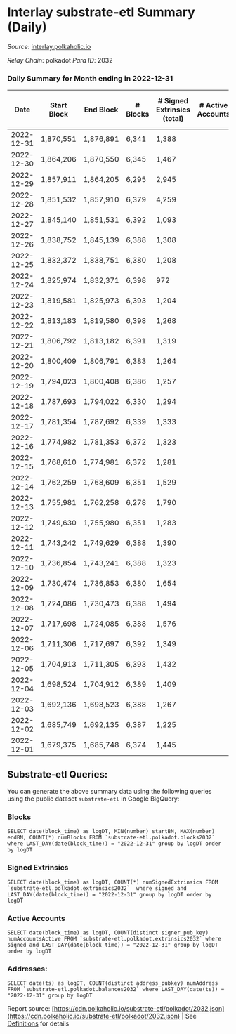 # Interlay substrate-etl Summary (Daily)

_Source_: [interlay.polkaholic.io](https://interlay.polkaholic.io)

*Relay Chain*: polkadot
*Para ID*: 2032



### Daily Summary for Month ending in 2022-12-31


| Date | Start Block | End Block | # Blocks | # Signed Extrinsics (total) | # Active Accounts | # Passive | # New | # Addresses with Balances | # Events | # Transfers | # XCM Transfers In | # XCM Transfers Out |
| ---- | ----------- | --------- | -------- | --------------------------- | ----------------- | --------- | ----- | ------------------------- | -------- | ----------- | ------------------ | ------------------- |
| 2022-12-31 | 1,870,551 | 1,876,891 | 6,341  | 1,388 |  |  |  | 10,820 | 57,442 | 6,487 ($10,909.88) | 8 ($230.48) | 14 ($215.44) |
| 2022-12-30 | 1,864,206 | 1,870,550 | 6,345  | 1,467 |  |  |  | 10,814 | 57,908 | 6,519 ($17,426.65) | 13 ($779.86) | 20 ($2,439.04) |
| 2022-12-29 | 1,857,911 | 1,864,205 | 6,295  | 2,945 |  |  |  | 10,806 | 63,192 | 6,436 ($17,874.19) | 7 ($484.97) | 12 ($339.87) |
| 2022-12-28 | 1,851,532 | 1,857,910 | 6,379  | 4,259 |  |  |  | 10,803 | 69,468 | 6,566 ($84,525.79) | 8 ($685.51) | 26 ($4,254.75) |
| 2022-12-27 | 1,845,140 | 1,851,531 | 6,392  | 1,093 |  |  |  | 10,794 | 56,749 | 6,537 ($10,510.33) | 14 ($760.46) | 23 ($14,338.02) |
| 2022-12-26 | 1,838,752 | 1,845,139 | 6,388  | 1,308 |  |  |  | 10,788 | 57,662 | 6,563 ($12,322.90) | 21 ($1,045.98) | 29 ($945.11) |
| 2022-12-25 | 1,832,372 | 1,838,751 | 6,380  | 1,208 |  |  |  |  | 57,034 | 6,510 ($7,598.38) | 9 ($1,356.29) | 14 ($1,349.95) |
| 2022-12-24 | 1,825,974 | 1,832,371 | 6,398  | 972 |  |  |  |  | 56,041 | 6,516 ($5,406.18) | 12 ($697.23) | 11 ($294.17) |
| 2022-12-23 | 1,819,581 | 1,825,973 | 6,393  | 1,204 |  |  |  |  | 57,128 | 6,552 ($34,394.90) | 15 ($757.57) | 19 ($1,230.37) |
| 2022-12-22 | 1,813,183 | 1,819,580 | 6,398  | 1,268 |  |  |  |  | 57,477 | 6,545 ($7,807.58) | 9 ($357.03) | 16 ($977.48) |
| 2022-12-21 | 1,806,792 | 1,813,182 | 6,391  | 1,319 |  |  |  |  | 57,656 | 6,572 ($9,183.10) | 16 ($5,135.21) | 27 ($15,006.07) |
| 2022-12-20 | 1,800,409 | 1,806,791 | 6,383  | 1,264 |  |  |  |  | 57,305 | 6,526 ($7,713.43) | 13 ($277.23) | 10 ($3,216.45) |
| 2022-12-19 | 1,794,023 | 1,800,408 | 6,386  | 1,257 |  |  |  |  | 57,266 | 6,521 ($12,655.01) | 12 ($919.05) | 12 ($592.24) |
| 2022-12-18 | 1,787,693 | 1,794,022 | 6,330  | 1,294 |  |  |  | 10,745 | 57,125 | 6,482 ($36,687.52) | 9 ($21,121.34) | 15 ($180.82) |
| 2022-12-17 | 1,781,354 | 1,787,692 | 6,339  | 1,333 |  |  |  | 10,742 | 57,360 | 6,487 ($5,643.69) | 23 ($2,515.81) | 26 ($986.45) |
| 2022-12-16 | 1,774,982 | 1,781,353 | 6,372  | 1,323 |  |  |  | 10,739 | 57,676 | 6,541 ($9,914.52) | 28 ($1,464.88) | 24 ($28,077.41) |
| 2022-12-15 | 1,768,610 | 1,774,981 | 6,372  | 1,281 |  |  |  | 10,733 | 57,415 | 6,537 ($11,851.18) | 12 ($1,024.26) | 16 ($1,498.74) |
| 2022-12-14 | 1,762,259 | 1,768,609 | 6,351  | 1,529 |  |  |  | 10,724 | 58,537 | 6,523 ($22,823.80) | 10 ($409.75) | 25 ($213,485.68) |
| 2022-12-13 | 1,755,981 | 1,762,258 | 6,278  | 1,790 |  |  |  | 10,716 | 59,356 | 6,509 ($82,947.43) | 26 ($4,183.92) | 33 ($504,484.19) |
| 2022-12-12 | 1,749,630 | 1,755,980 | 6,351  | 1,283 |  |  |  |  | 57,295 | 6,510 ($86,059.32) | 6 ($340.71) | 12 ($13,468.87) |
| 2022-12-11 | 1,743,242 | 1,749,629 | 6,388  | 1,390 |  |  |  | 10,707 | 58,149 | 6,599 ($16,718.51) | 18 ($3,710.68) | 24 ($8,235.29) |
| 2022-12-10 | 1,736,854 | 1,743,241 | 6,388  | 1,323 |  |  |  | 10,692 | 57,596 | 6,537 ($8,565.15) | 9 ($484.21) | 14 ($2,431.97) |
| 2022-12-09 | 1,730,474 | 1,736,853 | 6,380  | 1,654 |  |  |  | 10,691 | 59,129 | 6,718 ($127,739.84) | 12 ($12,311.70) | 15 ($293.06) |
| 2022-12-08 | 1,724,086 | 1,730,473 | 6,388  | 1,494 |  |  |  | 10,687 | 58,609 | 6,553 ($19,243.69) | 14 ($399.91) | 16 ($24,406.74) |
| 2022-12-07 | 1,717,698 | 1,724,085 | 6,388  | 1,576 |  |  |  | 10,683 | 58,807 | 6,598 ($65,847.45) | 26 ($4,283.15) | 22 ($113,444.35) |
| 2022-12-06 | 1,711,306 | 1,717,697 | 6,392  | 1,349 |  |  |  | 10,674 | 58,203 | 6,630 ($134,775.52) | 32 ($49,676.40) | 28 ($23,177.22) |
| 2022-12-05 | 1,704,913 | 1,711,305 | 6,393  | 1,432 |  |  |  | 10,667 | 58,550 | 6,667 ($44,318.95) | 29 ($20,508.64) | 27 ($2,505.48) |
| 2022-12-04 | 1,698,524 | 1,704,912 | 6,389  | 1,409 |  |  |  | 10,656 | 58,253 | 6,583 ($32,566.98) | 21 ($1,681.53) | 20 ($1,087.16) |
| 2022-12-03 | 1,692,136 | 1,698,523 | 6,388  | 1,267 |  |  |  | 10,649 | 57,347 | 6,519 ($23,694.22) | 9 ($2,797.75) | 11 ($711.37) |
| 2022-12-02 | 1,685,749 | 1,692,135 | 6,387  | 1,225 |  |  |  | 10,646 | 57,329 | 6,588 ($31,376.33) | 20 ($7,118.96) | 24 ($2,074.65) |
| 2022-12-01 | 1,679,375 | 1,685,748 | 6,374  | 1,445 |  |  |  | 10,641 | 58,024 | 6,530 ($17,949.92) | 12 ($235,896.47) | 10 ($399.79) |

## Substrate-etl Queries:
You can generate the above summary data using the following queries using the public dataset `substrate-etl` in Google BigQuery:


### Blocks
```
SELECT date(block_time) as logDT, MIN(number) startBN, MAX(number) endBN, COUNT(*) numBlocks FROM `substrate-etl.polkadot.blocks2032`  where LAST_DAY(date(block_time)) = "2022-12-31" group by logDT order by logDT
```


### Signed Extrinsics
```
SELECT date(block_time) as logDT, COUNT(*) numSignedExtrinsics FROM `substrate-etl.polkadot.extrinsics2032`  where signed and LAST_DAY(date(block_time)) = "2022-12-31" group by logDT order by logDT
```


### Active Accounts
```
SELECT date(block_time) as logDT, COUNT(distinct signer_pub_key) numAccountsActive FROM `substrate-etl.polkadot.extrinsics2032` where signed and LAST_DAY(date(block_time)) = "2022-12-31" group by logDT order by logDT
```


### Addresses:
```
SELECT date(ts) as logDT, COUNT(distinct address_pubkey) numAddress FROM `substrate-etl.polkadot.balances2032` where LAST_DAY(date(ts)) = "2022-12-31" group by logDT
```



Report source: [https://cdn.polkaholic.io/substrate-etl/polkadot/2032.json](https://cdn.polkaholic.io/substrate-etl/polkadot/2032.json) | See [Definitions](/DEFINITIONS.md) for details
